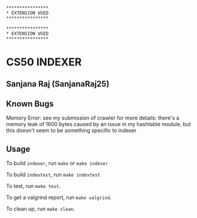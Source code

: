 ```
****************
* EXTENSION USED
****************
```
```
****************
* EXTENSION USED
****************
```
# CS50 INDEXER
## Sanjana Raj (SanjanaRaj25)

## Known Bugs
Memory Error:
see my submission of crawler for more details: there's a memory leak of 1600 bytes caused by an issue in my hashtable module, but this doesn't seem to be something specific to indexer

## Usage

To build `indexer`, run `make` or `make indexer`

To build `indextest`, run `make indextest`

To test, run `make test`. 

To get a valgrind report, run `make valgrind`. 

To clean up, run `make clean`.